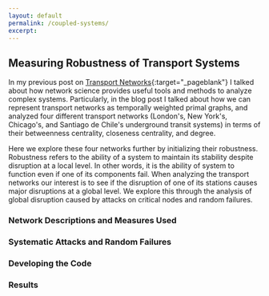 ```yaml
---
layout: default
permalink: /coupled-systems/
excerpt: 
---
```


<h2><b>Measuring Robustness of Transport Systems</b></h2>

In my previous post on [Transport Networks](https://mateoneira.github.io/transport_networks/){:target="_pageblank"} I talked about how network science provides useful tools and methods to analyze complex systems. Particularly, in the blog post I talked about how we can represent transport networks as temporally weighted primal graphs, and analyzed four different transport networks (London's, New York's, Chicago's, and Santiago de Chile's underground transit systems) in terms of their betweenness centrality, closeness centrality, and degree.

Here we explore these four networks further by initializing their robustness. Robustness refers to the ability of a system to maintain its stability despite disruption at a local level. In other words, it is the ability of system to function even if one of its components fail. When analyzing the transport networks our interest is to see if the disruption of one of its stations causes major disruptions at a global level. We explore this through the analysis of global disruption caused by attacks on critical nodes and random failures.

<h3><b>Network Descriptions and Measures Used</b></h3>


<h3><b>Systematic Attacks and Random Failures</b></h3>

<h3><b>Developing the Code</b></h3>

<h3><b>Results</b></h3>

<script src="https://cdnjs.cloudflare.com/ajax/libs/mathjax/2.7.0/MathJax.js?config=TeX-AMS-MML_HTMLorMML" type="text/javascript"></script>